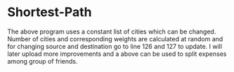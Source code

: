 # Shortest-Path
The above program uses a constant list of cities which can be changed. Number of cities and corresponding weights are calculated at random and for changing source and destination go to line 126 and 127 to update. I will later upload more improvements and a above can be used to split expenses among group of friends.
